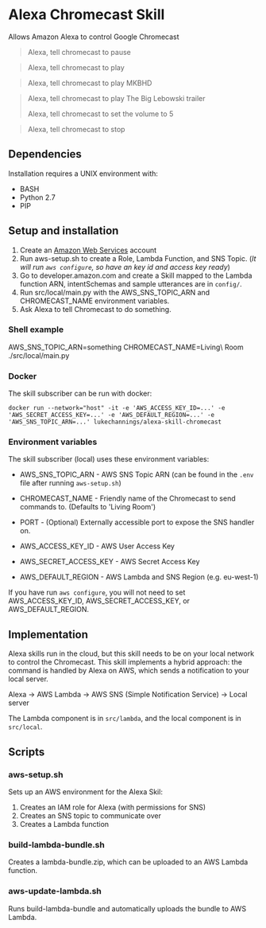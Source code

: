 # Alexa Chromecast Skill

Allows Amazon Alexa to control Google Chromecast

> Alexa, tell chromecast to pause

> Alexa, tell chromecast to play

> Alexa, tell chromecast to play MKBHD

> Alexa, tell chromecast to play The Big Lebowski trailer
>
> Alexa, tell chromecast to set the volume to 5

> Alexa, tell chromecast to stop


## Dependencies

Installation requires a UNIX environment with:

- BASH
- Python 2.7
- PIP

## Setup and installation

1. Create an [Amazon Web Services](http://aws.amazon.com/) account
2. Run aws-setup.sh to create a Role, Lambda Function, and SNS Topic. (*It will run `aws configure`, so have an key id and access key ready*)
3. Go to developer.amazon.com and create a Skill mapped to the Lambda function ARN, intentSchemas and sample utterances are in `config/`.
4. Run src/local/main.py with the AWS_SNS_TOPIC_ARN and CHROMECAST_NAME environment variables.
5. Ask Alexa to tell Chromecast to do something.

### Shell example

  AWS_SNS_TOPIC_ARN=something CHROMECAST_NAME=Living\ Room ./src/local/main.py

### Docker

The skill subscriber can be run with docker:

`docker run --network="host" -it -e 'AWS_ACCESS_KEY_ID=...' -e 'AWS_SECRET_ACCESS_KEY=...' -e 'AWS_DEFAULT_REGION=...' -e 'AWS_SNS_TOPIC_ARN=...' lukechannings/alexa-skill-chromecast`

### Environment variables

The skill subscriber (local) uses these environment variables:

- AWS_SNS_TOPIC_ARN - AWS SNS Topic ARN (can be found in the `.env` file after running `aws-setup.sh`)
- CHROMECAST_NAME - Friendly name of the Chromecast to send commands to. (Defaults to 'Living Room')
- PORT - (Optional) Externally accessible port to expose the SNS handler on.

- AWS_ACCESS_KEY_ID - AWS User Access Key
- AWS_SECRET_ACCESS_KEY - AWS Secret Access Key
- AWS_DEFAULT_REGION - AWS Lambda and SNS Region (e.g. eu-west-1)

If you have run `aws configure`, you will not need to set AWS_ACCESS_KEY_ID, AWS_SECRET_ACCESS_KEY, or AWS_DEFAULT_REGION.

## Implementation

Alexa skills run in the cloud, but this skill needs to be on your local network to control the Chromecast.
This skill implements a hybrid approach: the command is handled by Alexa on AWS, which sends a notification to your local server.

Alexa -> AWS Lambda -> AWS SNS (Simple Notification Service) -> Local server

The Lambda component is in `src/lambda`, and the local component is in `src/local`.


## Scripts

### aws-setup.sh

Sets up an AWS environment for the Alexa Skil:

1. Creates an IAM role for Alexa (with permissions for SNS)
2. Creates an SNS topic to communicate over
3. Creates a Lambda function

### build-lambda-bundle.sh

Creates a lambda-bundle.zip, which can be uploaded to an AWS Lambda function.

### aws-update-lambda.sh

Runs build-lambda-bundle and automatically uploads the bundle to AWS Lambda.
